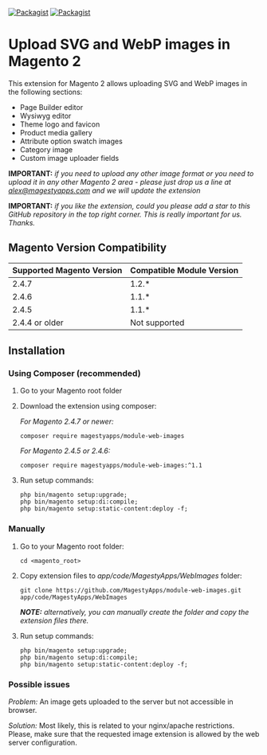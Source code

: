 [![Packagist](https://img.shields.io/packagist/v/magestyapps/module-web-images.svg)](https://packagist.org/packages/magestyapps/module-web-images) [![Packagist](https://img.shields.io/packagist/dt/magestyapps/module-web-images.svg)](https://packagist.org/packages/magestyapps/module-web-images)

# Upload SVG and WebP images in Magento 2

This extension for Magento 2 allows uploading SVG and WebP images in the following sections:
* Page Builder editor
* Wysiwyg editor
* Theme logo and favicon
* Product media gallery
* Attribute option swatch images
* Category image
* Custom image uploader fields

**IMPORTANT:** *if you need to upload any other image format or you need to upload it in any other Magento 2 area - please just drop us a line at [alex@magestyapps.com](mailto:alex@magestyapps.com?subject=Extend%20MagestyApps_WebImages%20extension) and we will update the extension*

**IMPORTANT:** *if you like the extension, could you please add a star to this GitHub repository in the top right corner. This is really important for us. Thanks.*

## Magento Version Compatibility
| Supported Magento Version | Compatible Module Version |
|---------------------------|---------------------------|
| 2.4.7                     | 1.2.*                     |
| 2.4.6                     | 1.1.*                     |
| 2.4.5                     | 1.1.*                     |
| 2.4.4 or older            | Not supported             |

## Installation

### Using Composer (recommended)
1) Go to your Magento root folder
2) Download the extension using composer:

    *For Magento 2.4.7 or newer:*
    ```
    composer require magestyapps/module-web-images
    ```
   *For Magento 2.4.5 or 2.4.6:*
    ```
    composer require magestyapps/module-web-images:^1.1
    ```
3) Run setup commands:

    ```
    php bin/magento setup:upgrade;
    php bin/magento setup:di:compile;
    php bin/magento setup:static-content:deploy -f;
    ```
   
### Manually
1) Go to your Magento root folder:
    
    ```
    cd <magento_root>
    ```
   
2) Copy extension files to *app/code/MagestyApps/WebImages* folder:
    ```
    git clone https://github.com/MagestyApps/module-web-images.git app/code/MagestyApps/WebImages
    ```
    ***NOTE:*** *alternatively, you can manually create the folder and copy the extension files there.*
    
3) Run setup commands:

    ```
    php bin/magento setup:upgrade;
    php bin/magento setup:di:compile;
    php bin/magento setup:static-content:deploy -f;
    ```

### Possible issues
*Problem:* An image gets uploaded to the server but not accessible in browser.

*Solution:* Most likely, this is related to your nginx/apache restrictions. Please, make sure that the requested image extension is allowed by the web server configuration.
